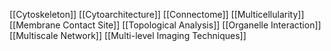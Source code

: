 [[Cytoskeleton]]
[[Cytoarchitecture]]
[[Connectome]]
[[Multicellularity]]
[[Membrane Contact Site]]
[[Topological Analysis]]
[[Organelle Interaction]]
[[Multiscale Network]]
[[Multi-level Imaging Techniques]]
